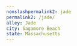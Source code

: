 ```yaml
---
﻿nonslashpermalink2: jade
permalink2: /jade/
alley: Jade
city: Sagamore Beach
state: Massachusetts
---
```

